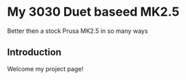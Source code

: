 # My 3030 Duet baseed MK2.5

Better then a stock Prusa MK2.5 in so many ways

## Introduction

Welcome my project page!



